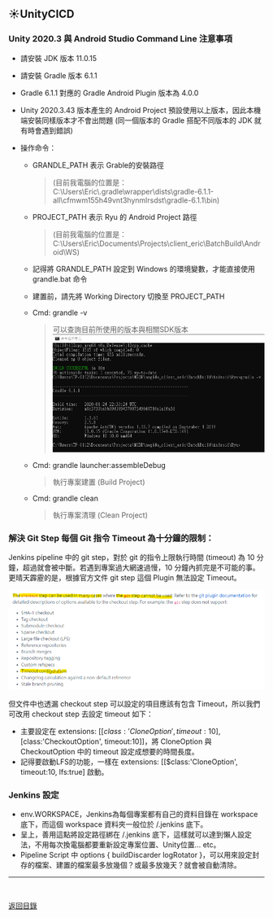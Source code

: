 ## :sunny:UnityCICD

### Unity 2020.3 與 Android Studio Command Line 注意事項

* 請安裝 JDK 版本 11.0.15
* 請安裝 Gradle 版本 6.1.1
* Gradle 6.1.1 對應的 Gradle Android Plugin 版本為 4.0.0
* Unity 2020.3.43 版本產生的 Android Project 預設使用以上版本，因此本機端安裝同樣版本才不會出問題 (同一個版本的 Gradle 搭配不同版本的 JDK 就有時會遇到錯誤)
* 操作命令：

  * GRANDLE_PATH 表示 Grable的安裝路徑
    > (目前我電腦的位置是：C:\\Users\\Eric\\.gradle\\wrapper\\dists\\gradle-6.1.1-all\\cfmwm155h49vnt3hynmlrsdst\\gradle-6.1.1\\bin)
  * PROJECT_PATH 表示 Ryu 的 Android Project 路徑
    > (目前我電腦的位置是：C:\\Users\\Eric\\Documents\\Projects\\client_eric\\BatchBuild\\Android\\WS)
  * 記得將 GRANDLE_PATH 設定到 Windows 的環境變數，才能直接使用 grandle.bat 命令
  * 建置前，請先將 Working Directory 切換至 PROJECT_PATH
  * Cmd: grandle -v
    > 可以查詢目前所使用的版本與相關SDK版本
    > ![](/images/gradle-version.png)
    
  * Cmd: grandle launcher:assembleDebug
    > 執行專案建置 (Build Project)
  * Cmd: grandle clean
    > 執行專案清理 (Clean Project)

### 解決 Git Step 每個 Git 指令 Timeout 為十分鐘的限制：
Jenkins pipeline 中的 git step，對於 git 的指令上限執行時間 (timeout) 為 10 分鐘，超過就會被中斷。若遇到專案過大網速過慢，10 分鐘內抓完是不可能的事。更晴天霹靂的是，根據官方文件 git step 這個 Plugin 無法設定 Timeout。

![](/images/jenkins_git_step_doc.png)

但文件中也透漏 checkout step 可以設定的項目應該有包含 Timeout，所以我們可改用 checkout step 去設定 timeout 如下：
* 主要設定在 extensions: [[$class:'CloneOption', timeout:10], [$class:'CheckoutOption', timeout:10]]，將 CloneOption 與CheckoutOption 中的 timeout 設定成想要的時間長度。
* 記得要啟動LFS的功能，一樣在  extensions: [[$class:'CloneOption', timeout:10, lfs:true] 啟動。

### Jenkins 設定
* env.WORKSPACE，Jenkins為每個專案都有自己的資料目錄在 workspace 底下，而這個 workspace 資料夾一般位於 /.jenkins 底下。
* 呈上，善用這點將設定路徑綁在 /.jenkins 底下，這樣就可以達到懶人設定法，不用每次換電腦都要重新設定專案位置、Unity位置… etc。
* Pipeline Script 中 options { buildDiscarder logRotator }，可以用來設定封存的檔案、建置的檔案最多放幾個？或最多放幾天？就會被自動清除。


---

<br>

[返回目錄](/README.md)
